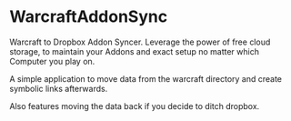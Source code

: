 WarcraftAddonSync
=================

Warcraft to Dropbox Addon Syncer.
Leverage the power of free cloud storage, to maintain your Addons and exact setup no matter which Computer you play on.

A simple application to move data from the warcraft directory and create symbolic links afterwards.

Also features moving the data back if you decide to ditch dropbox.
